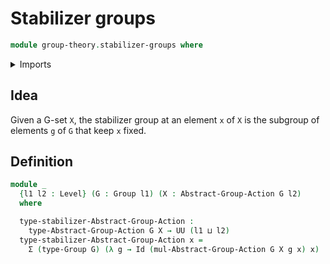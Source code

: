 # Stabilizer groups

```agda
module group-theory.stabilizer-groups where
```

<details><summary>Imports</summary>

```agda
open import group-theory.group-actions
open import group-theory.groups
open import foundation.dependent-pair-types
open import foundation.identity-types
open import foundation.universe-levels
```

</details>

## Idea

Given a G-set `X`, the stabilizer group at an element `x` of `X` is the subgroup of elements `g` of `G` that keep `x` fixed.

## Definition

```agda
module _
  {l1 l2 : Level} (G : Group l1) (X : Abstract-Group-Action G l2)
  where

  type-stabilizer-Abstract-Group-Action :
    type-Abstract-Group-Action G X → UU (l1 ⊔ l2)
  type-stabilizer-Abstract-Group-Action x =
    Σ (type-Group G) (λ g → Id (mul-Abstract-Group-Action G X g x) x)
```

